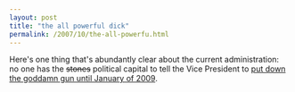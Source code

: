 ```yaml
---
layout: post
title: "the all powerful dick"
permalink: /2007/10/the-all-powerfu.html
---
```


<p>Here's one thing that's abundantly clear about the current administration: no one has the <del>stones</del> political capital to tell the Vice President to <a href="http://cityroom.blogs.nytimes.com/2007/10/30/cheneys-staff-says-he-never-saw-confederate-flag/index.html?ex=1351396800&amp;en=5f19abe88ff4c051&amp;ei=5088&amp;partner=rssnyt&amp;emc=rss">put down the goddamn gun until January of 2009</a>.</p>



